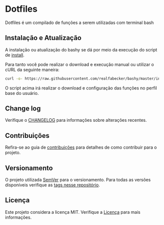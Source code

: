 # Dotfiles

Dotfiles é um compilado de funções a serem utilizadas com terminal bash

## Instalação e Atualização

A instalação ou atualização do bashy se dá por meio da execução do script de [install](./install.sh).

Para tanto você pode realizar o download e execução manual ou utilizar o cURL da seguinte maneira:

```bash
curl -o- https://raw.githubusercontent.com/realfabecker/bashy/master/install.sh | bash
```

O script acima irá realizar o download e configuração das funções no perfil base do usuário.

## Change log

Verifique o [CHANGELOG](CHANGELOG.md) para informações sobre alterações recentes.

## Contribuições

Refira-se ao guia de [contribuições](./docs/CONTRIBUTING.md) para detalhes de como contribuir para o projeto.

## Versionamento

O projeto utilizada [SemVer](https://semver.org/) para o versionamento. Para todas as versões disponíveis verifique as
[tags nesse repositório][project-link].

## Licença

Este projeto considera a licença MIT. Verifique a [Licença](LICENSE.md) para mais informações.

[project-link]: https://github.com/realfabecker/bashy.git
